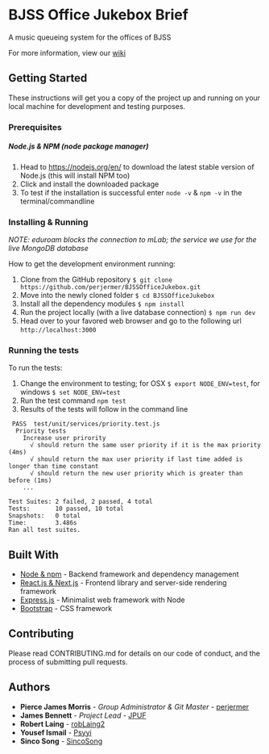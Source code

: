 # BJSS Office Jukebox Brief

A music queueing system for the offices of BJSS

For more information, view our [wiki](https://github.com/perjermer/BJSSOfficeJukebox/wiki)

## Getting Started

These instructions will get you a copy of the project up and running on your local machine for development and testing purposes.

### Prerequisites

##### Node.js & NPM (node package manager)

1. Head to https://nodejs.org/en/ to download the latest stable version of Node.js (this will install NPM too)
2. Click and install the downloaded package
3. To test if the installation is successful enter `node -v` & `npm -v` in the terminal/commandline

### Installing & Running

*NOTE: eduroam blocks the connection to mLab; the service we use for the live MongoDB database*

How to get the development environment running:

1. Clone from the GitHub repository `$ git clone https://github.com/perjermer/BJSSOfficeJukebox.git`
2. Move into the newly cloned folder `$ cd BJSSOfficeJukebox`
3. Install all the dependency modules `$ npm install`
4. Run the project locally (with a live database connection) `$ npm run dev`
5. Head over to your favored web browser and go to the following url `http://localhost:3000`

### Running the tests

To run the tests:

1. Change the environment to testing; for OSX `$ export NODE_ENV=test`, for windows `$ set NODE_ENV=test`
2. Run the test command `npm test`
3. Results of the tests will follow in the command line

```
 PASS  test/unit/services/priority.test.js
  Priority tests
    Increase user prirority
      √ should return the same user priority if it is the max priority (4ms)
      √ should return the max user priority if last time added is longer than time constant
      √ should return the new user priority which is greater than before (1ms)
    ...

Test Suites: 2 failed, 2 passed, 4 total
Tests:       10 passed, 10 total
Snapshots:   0 total
Time:        3.486s
Ran all test suites.
```

## Built With

- [Node & npm](https://nodejs.org/en/) - Backend framework and dependency management
- [React.js & Next.js](https://nextjs.org/) - Frontend library and server-side rendering framework
- [Express.js](https://expressjs.com/) - Minimalist web framework with Node
- [Bootstrap](https://getbootstrap.com/) - CSS framework

## Contributing

Please read CONTRIBUTING.md for details on our code of conduct, and the process of submitting pull requests.

## Authors

- **Pierce James Morris** - _Group Administrator & Git Master_ - [perjermer](https://github.com/perjermer)
- **James Bennett** - _Project Lead_ - [JPUF](https://github.com/JPUF)
- **Robert Laing** - [robLaing2](https://github.com/robLaing2)
- **Yousef Ismail** - [Psyyi](https://github.com/Psyyi)
- **Sinco Song** - [SincoSong](https://github.com/SincoSong)
